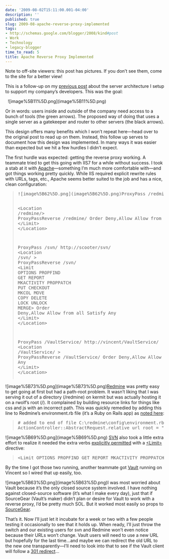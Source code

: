 ```yaml
---
date: '2009-08-02T15:11:00.001-04:00'
description: ''
published: true
slug: 2009-08-apache-reverse-proxy-implemented
tags:
- http://schemas.google.com/blogger/2008/kind#post
- Work
- Technology
- legacy-blogger
time_to_read: 5
title: Apache Reverse Proxy Implemented
---
```


<p class="feed-note">Note to off-site viewers: this post has pictures. If you don’t see them, come to the site for a better view!</p>
<p>This is a follow-up on my <a href="../2009/2009-07-structuring-our-developer-tools-with.html">previous post</a> about the server architecture I setup to support my company’s developers. This was the goal:</p>
<p>&#160; ![image%5B11%5D.png](image%5B11%5D.png) </p>
<p>Or in words: users inside and outside of the company need access to a bunch of tools (the green arrows). The proposed way of doing that uses a single server as a gatekeeper and router to other servers (the black arrows).</p>
<p>This design offers many benefits which I won’t repeat here—head over to the original post to read up on them. Instead, this follow up serves to document how this design was implemented. In many ways it was easier than expected but we hit a few hurdles I didn’t expect.</p>
<p>The first hurdle was expected: getting the reverse proxy working. A teammate tried to get this going with IIS7 for a while without success. I took a stab at it with <a href="http://www.apache.org/">Apache</a>—something I’m much more comfortable with—and got things working pretty quickly. While IIS required explicit rewrite rules with URLs, tags, etc., Apache seems better suited to the job and has a nice, clean configuration:</p>
<blockquote>   <pre class="csharpcode">![image%5B62%5D.png](image%5B62%5D.png)ProxyPass /redmine/ http://rowlf/

<span class="kwrd">&lt;</span><span class="html">Location</span> /<span class="attr">redmine</span><span class="kwrd">/&gt;</span>
        ProxyPassReverse /redmine/
          Order Deny,Allow
          Allow from all
          Satisfy Any
        <span class="kwrd">&lt;/</span><span class="html">Limit</span><span class="kwrd">&gt;</span>
<span class="kwrd">&lt;/</span><span class="html">Location</span><span class="kwrd">&gt;</span>

ProxyPass /svn/ http://scooter/svn/
<span class="kwrd">&lt;</span><span class="html">Location</span> /<span class="attr">svn</span>/ <span class="kwrd">&gt;</span>
        ProxyPassReverse /svn/
        <span class="kwrd">&lt;</span><span class="html">Limit</span> <span class="attr">OPTIONS</span> <span class="attr">PROPFIND</span> <span class="attr">GET</span> <span class="attr">REPORT</span> <span class="attr">MKACTIVITY</span> <span class="attr">PROPPATCH</span> <span class="attr">PUT</span> <span class="attr">CHECKOUT</span> <span class="attr">MKCOL</span> <span class="attr">MOVE</span> <span class="attr">COPY</span> <span class="attr">DELETE</span> <span class="attr">LOCK</span> <span class="attr">UNLOCK</span> <span class="attr">MERGE</span><span class="kwrd">&gt;</span>
          Order Deny,Allow
          Allow from all
          Satisfy Any
        <span class="kwrd">&lt;/</span><span class="html">Limit</span><span class="kwrd">&gt;</span>
<span class="kwrd">&lt;/</span><span class="html">Location</span><span class="kwrd">&gt;</span>

ProxyPass /VaultService/ http://vincent/VaultService/
<span class="kwrd">&lt;</span><span class="html">Location</span> /<span class="attr">VaultService</span>/ <span class="kwrd">&gt;</span>
        ProxyPassReverse /VaultService/
          Order Deny,Allow
          Allow from all
          Satisfy Any
        <span class="kwrd">&lt;/</span><span class="html">Limit</span><span class="kwrd">&gt;</span>
<span class="kwrd">&lt;/</span><span class="html">Location</span><span class="kwrd">&gt;</span></pre>
</blockquote>

<p>![image%5B73%5D.png](image%5B73%5D.png)<a href="http://www.redmine.org/">Redmine</a> was pretty easy to get going at first but had a path-root problem. It wasn’t liking that I was serving it out of a directory (/redmine) on kermit but was actually hosting it on a rwolf’s root (/). It complained by building resource links for things like css and js with an incorrect path. This was quickly remedied by adding this line to Redmine’s environment.rb file (it’s a Ruby on Rails app) as <a href="http://stackoverflow.com/questions/470961/configuring-ruby-on-rails-app-in-a-subdirectory-under-apache/470973#470973">noted here</a>:</p>

<blockquote>
  <pre class="csharpcode"><span class="rem"># added to end of file C:\redmine\config\environment.rb</span>
ActionController::AbstractRequest.relative_url_root = <span class="str">&quot;/redmine&quot;</span></pre>
</blockquote>

<p>![image%5B69%5D.png](image%5B69%5D.png) <a href="http://www.open.collab.net/products/subversion/">SVN</a> also took a little extra effort to realize it needed the extra verbs <a href="http://silmor.de/49">explicitly permitted</a> with a <a href="http://httpd.apache.org/docs/2.0/mod/core.html#limit">&lt;Limit&gt;</a> directive:</p>

<blockquote>
  <pre class="csharpcode"><span class="kwrd">&lt;</span><span class="html">Limit</span> <span class="attr">OPTIONS</span> <span class="attr">PROPFIND</span> <span class="attr">GET</span> <span class="attr">REPORT</span> <span class="attr">MKACTIVITY</span> <span class="attr">PROPPATCH</span> <span class="attr">PUT</span> <span class="attr">CHECKOUT</span> <span class="attr">MKCOL</span> <span class="attr">MOVE</span> <span class="attr">COPY</span> <span class="attr">DELETE</span> <span class="attr">LOCK</span> <span class="attr">UNLOCK</span> <span class="attr">MERGE</span><span class="kwrd">&gt;</span> </pre>
</blockquote>

<p>By the time I got those two running, another teammate got <a href="http://www.sourcegear.com/vault/">Vault</a> running on Vincent so I wired that up easily, too. </p>

<p>![image%5B63%5D.png](image%5B63%5D.png)I was most worried about Vault because it’s the only closed source system involved. I have nothing against closed-source software (it’s what I make every day), just that if SourceGear (Vault’s maker) didn’t plan or desire for Vault to work with a reverse proxy, I’d be pretty much SOL. But it worked most easily so props to <a href="http://sourcegear.com/">SourceGear</a>.</p>

<p>That’s it. Now I’ll just let it incubate for a week or two with a few people testing it occasionally to see that it holds up. When ready, I’ll just throw the switch and our existing users for svn and Redmine won’t even notice because their URLs won’t change. Vault users will need to use a new URL but hopefully for the last time…and maybe we can redirect the old URL to the new one transparently—I’ll need to look into that to see if the Vault client will follow a <a href="http://www.webconfs.com/how-to-redirect-a-webpage.php">301 redirect</a>…</p>